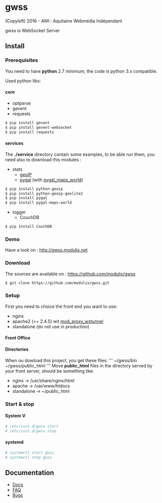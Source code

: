 # gwss
(Copyleft) 2016 - AWI : Aquitaine Webmédia Indépendant


gwss is WebSocket Server

## Install

### Prerequisites

You need to have <b>python</b> 2.7 minimum, the code is python 3.x compatible.

Used python libs:

#### core

* optparse
* gevent
* requests

```bash
$ pip install gevent
$ pip install gevent-websocket
$ pip install requests
```

#### services
The <b>./service</b> directory contain some examples, to be able run them, you need also to download this modules :
* stats
	* [geoIP]()
	* [pygal](http://www.pygal.org/en/latest/index.html) (with [pygal_maps_world](http://www.pygal.org/en/latest/documentation/types/maps/pygal_maps_world.html))
```bash
$ pip install python-geoip
$ pip install python-geoip-geolite2
$ pip install pygal
$ pip install pygal-maps-world
```

* logger
	* CouchDB
```bash
$ pip install CouchDB
```

### Demo

Have a look on : http://gwss.modulix.net

### Download

The sources are available on : https://github.com/modulix/gwss

```bash
$ git clone https://github.com/modulix/gwss.git
```

### Setup
First you need to choice the front end you want to use:
* nginx
* apache2 (>= 2.4.5) wit [mod_proxy_wstunnel](https://httpd.apache.org/docs/2.4/mod/mod_proxy_wstunnel.html)
* standalone (do not use in production)

#### Front Office

#### Directories
When ou dowload this project, you get these files:
'''
~/gwss/bin
~/gwss/public_html
'''
Move <b>public_html</b> files in the directory served by your front server, should be something like:
* nginx -> /usr/share/nginx/html
* apache -> /var/www/htdocs
* standalone -> ~/public_html

### Start & stop
#### System V
```bash
# /etc/init.d/gwss start
# /etc/init.d/gwss stop
```
#### systemd
```bash
# systemctl start gwss
# systemctl stop gwss
```

## Documentation

* [Docs](https://github.com/modulix/gwss/wiki/Doc)
* [FAQ](https://github.com/modulix/gwss/wiki/FAQ)
* [Bugs](https://github.com/modulix/gwss/issues)


